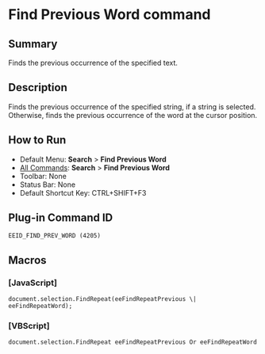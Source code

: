 # Find Previous Word command

## Summary

Finds the previous occurrence of the specified text.

## Description

Finds the previous occurrence of the specified string, if a string is
selected. Otherwise, finds the previous occurrence of the word at the cursor
position.

## How to Run

- Default Menu: **Search** \> **Find Previous Word**
- [All Commands](../tools/all_commands): **Search**
\> **Find Previous Word**
- Toolbar: None
- Status Bar: None
- Default Shortcut Key: CTRL+SHIFT+F3

## Plug-in Command ID

```
EEID_FIND_PREV_WORD (4205)```

## Macros

### \[JavaScript\]

```
document.selection.FindRepeat(eeFindRepeatPrevious \| eeFindRepeatWord);
```

### \[VBScript\]

```
document.selection.FindRepeat eeFindRepeatPrevious Or eeFindRepeatWord
```
